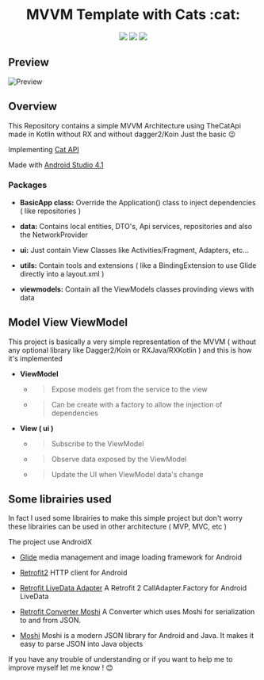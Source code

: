 <h1 align="center"> MVVM Template with Cats :cat: </h1>
<p align="center">
<img src="https://img.shields.io/badge/platform-android-green.svg" />
<img src="https://img.shields.io/badge/language-kotlin-orange.svg" />
<img src="https://img.shields.io/badge/License-GPL%20v3-blue.svg" />
</p>

## Preview
![Preview](https://github.com/Amealky/MVVM_Kitty/assets/25056111/6eb923a0-e9b3-4c44-a35f-736ecc116c37)


## Overview
This Repository contains a simple MVVM Architecture using TheCatApi made in Kotlin without RX and without dagger2/Koin
Just the basic :wink:

Implementing [Cat API](https://thecatapi.com/)

Made with [Android Studio 4.1](https://developer.android.com/studio/archive?hl=en)

### Packages

 - **BasicApp class:**  Override the Application() class to inject dependencies ( like repositories )
 
 - **data:**  Contains local entities, DTO's, Api services, repositories and also the NetworkProvider
 
 - **ui:** Just contain View Classes like Activities/Fragment, Adapters, etc...
 
 - **utils:**  Contain tools and extensions ( like a BindingExtension to use Glide directly into a layout.xml )
 
 - **viewmodels:**  Contain all the ViewModels classes provinding views with data
 
 ## Model View ViewModel 
 This project is basically a very simple representation of the MVVM ( without any optional library like Dagger2/Koin or RXJava/RXKotlin )
 and this is how it's implemented
  
- **ViewModel**  
  - >Expose models get from the service to the view
  
  - >Can be create with a factory to allow the injection of dependencies

- **View ( ui )** 
  - >Subscribe to the ViewModel
  
  - >Observe data exposed by the ViewModel
  
  - >Update the UI when ViewModel data's change
  
## Some librairies used 
In fact I used some librairies to make this simple project but don't worry these librairies can be used in other architecture
( MVP, MVC, etc )

The project use AndroidX

- [Glide](https://github.com/bumptech/glide) media management and image loading framework for Android

- [Retrofit2](https://github.com/square/retrofit) HTTP client for Android

- [Retrofit LiveData Adapter](https://github.com/leonardoxh/livedata-call-adapter) A Retrofit 2 CallAdapter.Factory for Android LiveData

- [Retrofit Converter Moshi](https://github.com/square/retrofit/tree/master/retrofit-converters/moshi) A Converter which uses Moshi for serialization to and from JSON.

- [Moshi](https://github.com/square/moshi) Moshi is a modern JSON library for Android and Java. It makes it easy to parse JSON into Java objects

If you have any trouble of understanding or if you want to help me to improve myself let me know ! :blush:
